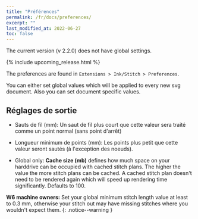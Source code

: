 ```yaml
---
title: "Préférences"
permalink: /fr/docs/preferences/
excerpt: ""
last_modified_at: 2022-06-27
toc: false
---
```

The current version (v 2.2.0) does not have global settings.

{% include upcoming_release.html %}

The preferences are found in `Extensions > Ink/Stitch > Preferences`.

You can either set global values which will be applied to every new svg document. Also you can set document specific values.

## Réglages de sortie

* Sauts de fil (mm): Un saut de fil plus court que cette valeur sera traité comme un point normal (sans point d'arrêt)
* Longueur minimum de points (mm): Les points plus petit que cette valeur seront sautés (à l'exception des noeuds).

* Global only: **Cache size (mb)** defines how much space on your harddrive can be occupied with cached stitch plans. The higher the value the more stitch plans can be cached. A cached stitch plan doesn't need to be rendered again which will speed up rendering time significantly. Defaults to 100.

**W6 machine owners:** Set your global minimum stitch length value at least to 0.3 mm, otherwise your stitch out may have missing stitches where you wouldn't expect them.
{: .notice--warning }
